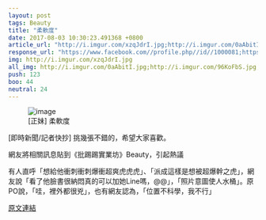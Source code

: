 ```yaml
---
layout: post
tags: Beauty
title: "柔軟度"
date: 2017-08-03 10:30:23.491368 +0800
article_url: "http://i.imgur.com/xzqJdrI.jpg;http://i.imgur.com/0aAbitI.jpg;http://i.imgur.com/96KoFbS.jpg;http://i.imgur.com/t2NJFmM.jpg;http://i.imgur.com/mLGoqp6.jpg;http://i.imgur.com/fBQG0DC.jpg;http://i.imgur.com/SsMJJf5.jpg;http://i.imgur.com/VPkYrl1.jpg;http://i.imgur.com/ZA1M4bO.jpg"
response_url: "https://www.facebook.com//profile.php//id//1000081;https://goo.gl//Zhzw9B;https://m.facebook.com//profile.php//id//10000;http://i.imgur.com//oRlDkNk.jpg;http://i.imgur.com//SHkZGH3.jpg;http://i.imgur.com//tnvSjEN.jpg;http://i.imgur.com//5R4u7Ow.jpg;http://i.imgur.com//tnvSjEN.jpg"
img: http://i.imgur.com/xzqJdrI.jpg
all_img: http://i.imgur.com/0aAbitI.jpg;http://i.imgur.com/96KoFbS.jpg;http://i.imgur.com/t2NJFmM.jpg;http://i.imgur.com/mLGoqp6.jpg;http://i.imgur.com/fBQG0DC.jpg;http://i.imgur.com/SsMJJf5.jpg;http://i.imgur.com/VPkYrl1.jpg;http://i.imgur.com/ZA1M4bO.jpg;http://i.imgur.com//oRlDkNk.jpg;http://i.imgur.com//SHkZGH3.jpg;http://i.imgur.com//tnvSjEN.jpg;http://i.imgur.com//5R4u7Ow.jpg;http://i.imgur.com//tnvSjEN.jpg
push: 123
boo: 44
neutral: 24
---
```


<figure>
<img src="http://i.imgur.com/xzqJdrI.jpg" alt="image">
<figcaption>
[正妹] 柔軟度
</figcaption>
</figure>



[即時新聞/記者快抄] 挑幾張不錯的，希望大家喜歡。

網友將相關訊息貼到《批踢踢實業坊》Beauty，引起熱議

有人直呼「想給他衝刺衝刺爆衝超爽虎虎虎」、「派成這樣是想被超爆幹之虎」，網友說「看了他臉書很納悶真的可以加她Line嗎，@@」，「照片意圖使人水桶」。原PO說，「哇，裡外都很兇」，也有網友認為，「位置不科學，我不行」

<a href = "https://www.ptt.cc/bbs/Beauty/M.1501598779.A.97B.html">原文連結</a>

